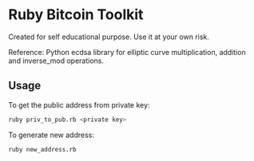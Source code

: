 
Ruby Bitcoin Toolkit
====================

Created for self educational purpose. Use it at your own risk. 

Reference: Python ecdsa library for elliptic curve multiplication, addition and inverse_mod operations.


Usage
--------------

To get the public address from private key:


```sh
ruby priv_to_pub.rb <private key>
```


To generate new address:


```sh
ruby new_address.rb 
```




